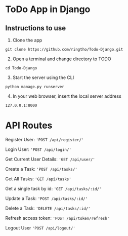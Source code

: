 # ToDo App in Django

## Instructions to use
1. Clone the app

`git clone https://github.com/ringtho/Todo-Django.git`

2. Open a terminal and change directory to TODO

`cd Todo-Django`

3. Start the server using the CLI

`python manage.py runserver`

4. In your web browser, insert the local server address

`127.0.0.1:8000`

# API Routes
Register User:
`'POST /api/register/'`

Login User:
`'POST /api/login/'`

Get Current User Details:
`'GET /api/user/'`

Create a Task:
`'POST /api/tasks/'`

Get All Tasks:
`'GET /api/tasks'`

Get a single task by id:
`'GET /api/tasks/:id/'`

Update a Task:
`'POST /api/tasks/:id/'`

Delete a Task:
`'DELETE /api/tasks/:id/'`

Refresh access token:
`'POST /api/token/refresh'`

Logout User
`'POST /api/logout/'`
        
        
        
        
        
        
        
        
        
        

